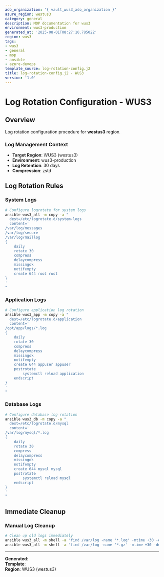 ```yaml
---
ado_organization: '{ vault_wus3_ado_organization }'
azure_region: westus3
category: general
description: MOP documentation for wus3
environment: wus3-production
generated_at: '2025-08-01T08:27:10.785022'
region: wus3
tags:
- wus3
- general
- mop
- ansible
- azure-devops
template_source: log-rotation-config.j2
title: log-rotation-config.j2 - WUS3
version: '1.0'
---
```



# Log Rotation Configuration - WUS3

## Overview

Log rotation configuration procedure for **westus3** region.

### Log Management Context

- **Target Region**: WUS3 (westus3)
- **Environment**: wus3-production
- **Log Retention**: 30 days
- **Compression**: zstd

## Log Rotation Rules

### System Logs
```bash
# Configure logrotate for system logs
ansible wus3_all -m copy -a "
  dest=/etc/logrotate.d/system-logs
  content='
/var/log/messages
/var/log/secure
/var/log/maillog
{
    daily
    rotate 30
    compress
    delaycompress
    missingok
    notifempty
    create 644 root root
}
'
"
```

### Application Logs
```bash
# Configure application log rotation
ansible wus3_app -m copy -a "
  dest=/etc/logrotate.d/application
  content='
/opt/app/logs/*.log
{
    daily
    rotate 30
    compress
    delaycompress
    missingok
    notifempty
    create 644 appuser appuser
    postrotate
        systemctl reload application
    endscript
}
'
"
```

### Database Logs
```bash
# Configure database log rotation
ansible wus3_db -m copy -a "
  dest=/etc/logrotate.d/mysql
  content='
/var/log/mysql/*.log
{
    daily
    rotate 30
    compress
    delaycompress
    missingok
    notifempty
    create 644 mysql mysql
    postrotate
        systemctl reload mysql
    endscript
}
'
"
```

## Immediate Cleanup

### Manual Log Cleanup
```bash
# Clean up old logs immediately
ansible wus3_all -m shell -a "find /var/log -name '*.log' -mtime +30 -delete"
ansible wus3_all -m shell -a "find /var/log -name '*.gz' -mtime +30 -delete"
```

---

**Generated**:   
**Template**:   
**Region**: WUS3 (westus3)